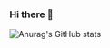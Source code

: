 ### Hi there 👋


![Anurag's GitHub stats](https://github-readme-stats.vercel.app/api?username=Buubulle&show_icons=true&theme=radical)
